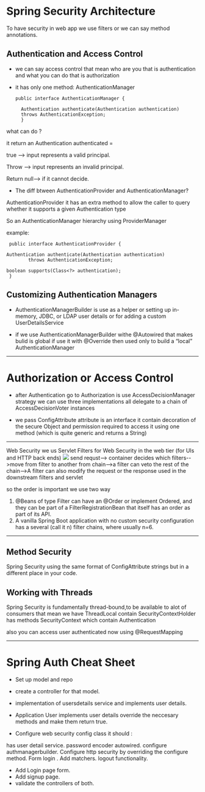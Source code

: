 # Spring Security Architecture

To have security in web app we use filters or we can say method annotations.


   ## Authentication and Access Control
  -  we can say access control that mean who are you that is authentication  
   and what you can do that is authorization 



- it has only one method: AuthenticationManager

      public interface AuthenticationManager {

        Authentication authenticate(Authentication authentication)
        throws AuthenticationException;
        }
what can do ?

it return an Authentication 
authenticated = 


true --> input represents a valid principal.

Throw --> input represents an invalid principal.

Return null--> if it cannot decide.

- The diff btween AuthenticationProvider and AuthenticationManager?

AuthenticationProvider
  it has an extra method to allow the caller to query whether it supports a given Authentication type

 So an AuthenticationManager hierarchy using ProviderManager

example:

     public interface AuthenticationProvider {

	Authentication authenticate(Authentication authentication)
			throws AuthenticationException;

	boolean supports(Class<?> authentication);
     }



## Customizing Authentication Managers
- AuthenticationManagerBuilder is use as a helper or setting up in-memory, JDBC, or LDAP user details or for adding a custom UserDetailsService

- if we use AuthenticationManagerBuilder  withe @Autowired that makes bulid is global if use it with @Override then  used only to build a “local” AuthenticationManager
--------------------------------

# Authorization or Access Control

- after Authentication go to Authorization is use AccessDecisionManager strategy  we can use three implementations
all delegate to a chain of AccessDecisionVoter instances

- we pass ConfigAttribute attribute is an interface it contain decoration of the secure Object and  permission required to access it using one method (which is quite generic and returns a String)

------------------------------
Web Security
we us Servlet Filters for Web Security in the web tier (for UIs and HTTP back ends)
![](https://github.com/spring-guides/top-spring-security-architecture/raw/main/images/filters.png)
send requst--> container decides which filters-->move from filter to another from chain-->a filter can veto the rest of the chain-->A filter can also modify the request or the response used in the downstream filters and servlet

so the order is important we use two way
1. @Beans of type Filter can have an @Order or implement Ordered, and they can be part of a FilterRegistrationBean that itself has an order as part of its API.
2. A vanilla Spring Boot application with no custom security configuration has a several (call it n) filter chains, where usually n=6.


------------------------------

## Method Security
 Spring Security using the same format of ConfigAttribute strings  but in a different place in your code.

## Working with Threads
Spring Security is fundamentally thread-bound,to be available to  alot of consumers 
that mean we have ThreadLocal
contain SecurityContextHolder has methods SecurityContext which contain Authentication 

also you can access  user authenticated  now using @RequestMapping

---------------------------

# Spring Auth Cheat Sheet

- Set up model and repo

- create a controller for that model.

- implementation of usersdetails service and implements user details.

- Application User implements user details
 override the neccesary methods and make them return true.

- Configure web security config class it should :

has user detail service.
password encoder autowired.
configure authmanagerbuilder.
Configure http security by overriding the configure method.
Form login .
Add matchers.
logout functionality.
- Add Login page form.
- Add signup page.
- validate the controllers of both.